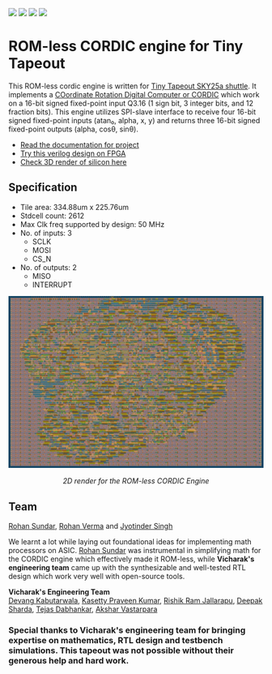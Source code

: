 ![](../../workflows/gds/badge.svg) ![](../../workflows/docs/badge.svg) ![](../../workflows/test/badge.svg) ![](../../workflows/fpga/badge.svg)

# ROM-less CORDIC engine for Tiny Tapeout
This ROM-less cordic engine is written for [Tiny Tapeout SKY25a shuttle](https://github.com/TinyTapeout/tinytapeout-sky-25a). It implements a [COordinate Rotation Digital Computer or CORDIC](https://ieeexplore.ieee.org/document/5089431) which work on a 16-bit signed fixed-point input Q3.16 (1 sign bit, 3 integer bits, and 12 fraction bits). This engine utilizes SPI-slave interface to receive four 16-bit signed fixed-point inputs (atan₀, alpha, x, y) and returns three 16-bit signed fixed-point outputs (alpha, cosθ, sinθ). 

- [Read the documentation for project](docs/info.md)
- [Try this verilog design on FPGA](https://github.com/rohanverma94/ttsky-romless-cordic-engine/tree/main/fpga)
- [Check 3D render of silicon here](https://gds-viewer.tinytapeout.com/?process=SKY130&model=https%3A%2F%2Frohanverma94.github.io%2Fttsky-romless-cordic-engine%2F%2Ftinytapeout.gds)

## Specification
- Tile area: 334.88um x 225.76um
- Stdcell count: 2612
- Max Clk freq supported by design: 50 MHz
- No. of inputs: 3 
  - SCLK
  - MOSI
  - CS_N
- No. of outputs: 2 
  - MISO
  - INTERRUPT
  
<p align="center">
  <img src="docs/_asset/die_look.png" alt="GDS of the ROM-less CORDIC Engine" width="800"/>
</p>
<p align="center"><em>2D render for the ROM-less CORDIC Engine</em></p>

## Team

[Rohan Sundar](https://github.com/rsundar), [Rohan Verma](https://github.com/rohanverma94/) 
and [Jyotinder Singh](https://github.com/JyotinderSingh)

We learnt a lot while laying out foundational ideas for implementing math processors on ASIC. [Rohan Sundar](https://github.com/rsundar) was instrumental in simplifying math for the CORDIC engine which effectively made it ROM-less, while **Vicharak's engineering team** came up with the synthesizable and well-tested RTL design which work very well with open-source tools.


**Vicharak's Engineering Team**   
[Devang Kabutarwala](https://github.com/djkabutar),
[Kasetty Praveen Kumar](https://github.com/Kasetty-Praveen-Kumar),
[Rishik Ram Jallarapu](https://github.com/Marcvi19),
[Deepak Sharda](https://github.com/dpks2003),
[Tejas Dabhankar](https://github.com/tejdabhankar),
[Akshar Vastarpara](https://github.com/akshar001)

### Special thanks to Vicharak's engineering team for bringing expertise on mathematics, RTL design and testbench simulations. This tapeout was not possible without their generous help and hard work.
